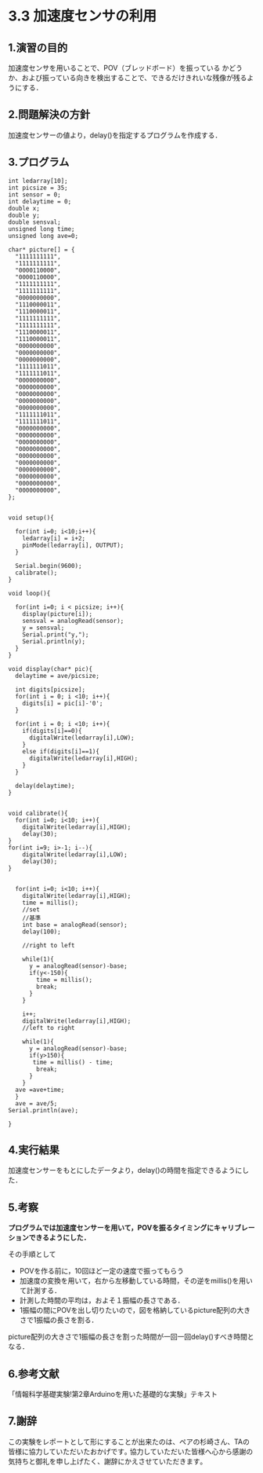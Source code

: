 # 3.3 加速度センサの利用

## 1.演習の目的

加速度センサを用いることで、POV（ブレッドボード）を振っている かどうか、および振っている向きを検出することで、できるだけきれいな残像が残るようにする．

## 2.問題解決の方針

加速度センサーの値より，delay()を指定するプログラムを作成する．

## 3.プログラム

```arduino
int ledarray[10];
int picsize = 35;
int sensor = 0;
int delaytime = 0;
double x;
double y;
double sensval;
unsigned long time;
unsigned long ave=0;

char* picture[] = {
  "1111111111",
  "1111111111",
  "0000110000",
  "0000110000",
  "1111111111",
  "1111111111",
  "0000000000",
  "1110000011",
  "1110000011",
  "1111111111",
  "1111111111",
  "1110000011",
  "1110000011",
  "0000000000",
  "0000000000",
  "0000000000",
  "1111111011",
  "1111111011",
  "0000000000",
  "0000000000",
  "0000000000",
  "0000000000",
  "0000000000",
  "1111111011",
  "1111111011",
  "0000000000",
  "0000000000",
  "0000000000",
  "0000000000",
  "0000000000",
  "0000000000",
  "0000000000",
  "0000000000",
  "0000000000",
  "0000000000",
};


void setup(){

  for(int i=0; i<10;i++){
    ledarray[i] = i+2;
    pinMode(ledarray[i], OUTPUT);
  }

  Serial.begin(9600);
  calibrate();
}

void loop(){

  for(int i=0; i < picsize; i++){
    display(picture[i]);
    sensval = analogRead(sensor);
    y = sensval;
    Serial.print("y,");
    Serial.println(y);
  }
}

void display(char* pic){
  delaytime = ave/picsize;

  int digits[picsize];
  for(int i = 0; i <10; i++){
    digits[i] = pic[i]-'0';
  }

  for(int i = 0; i <10; i++){
    if(digits[i]==0){
      digitalWrite(ledarray[i],LOW);
    }
    else if(digits[i]==1){
      digitalWrite(ledarray[i],HIGH);
    }
  }

  delay(delaytime);
}


void calibrate(){
  for(int i=0; i<10; i++){
    digitalWrite(ledarray[i],HIGH);
    delay(30);
}
for(int i=9; i>-1; i--){
    digitalWrite(ledarray[i],LOW);
    delay(30);
}


  for(int i=0; i<10; i++){
    digitalWrite(ledarray[i],HIGH);
    time = millis();
    //set
    //基準
    int base = analogRead(sensor);
    delay(100);

    //right to left

    while(1){
      y = analogRead(sensor)-base;
      if(y<-150){
        time = millis();
        break;
      }
    }

    i++;
    digitalWrite(ledarray[i],HIGH);
    //left to right

    while(1){
      y = analogRead(sensor)-base;
      if(y>150){
       time = millis() - time;
        break;
      }
    }
  ave =ave+time;
  }
  ave = ave/5;
Serial.println(ave);

}
```

## 4.実行結果

加速度センサーをもとにしたデータより，delay()の時間を指定できるようにした．

## 5.考察

****プログラムでは加速度センサーを用いて，POVを振るタイミングにキャリブレーションできるようにした．****

その手順として

- POVを作る前に，10回ほど一定の速度で振ってもらう
- 加速度の変換を用いて，右から左移動している時間，その逆をmillis()を用いて計測する．
- 計測した時間の平均は，およそ１振幅の長さである．
- 1振幅の間にPOVを出し切りたいので，図を格納しているpicture配列の大きさで1振幅の長さを割る．

picture配列の大きさで1振幅の長さを割った時間が一回一回delay()すべき時間となる．
## 6.参考文献

「情報科学基礎実験!第2章Arduinoを用いた基礎的な実験」テキスト

## 7.謝辞

この実験をレポートとして形にすることが出来たのは、ペアの杉崎さん、TAの皆様に協力していただいたおかげです｡ 協力していただいた皆様へ心から感謝の気持ちと御礼を申し上げたく、謝辞にかえさせていただきます｡
